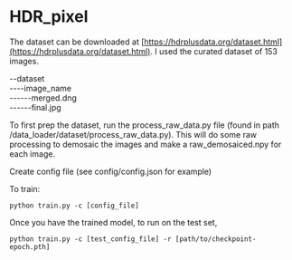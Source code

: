 # HDR_pixel

The dataset can be downloaded at [https://hdrplusdata.org/dataset.html](https://hdrplusdata.org/dataset.html). I used the curated dataset of 153 images.

--dataset<br>
----image_name<br>
------merged.dng<br>
------final.jpg<br>

To first prep the dataset, run the process_raw_data.py file (found in path /data_loader/dataset/process_raw_data.py). This will do some raw processing to demosaic the images and make a raw_demosaiced.npy for each image. 


Create config file (see config/config.json for example)

To train:

```python train.py -c [config_file] ```


Once you have the trained model, to run on the test set,

```python train.py -c [test_config_file] -r [path/to/checkpoint-epoch.pth]``` 


